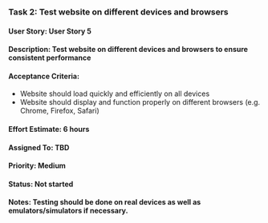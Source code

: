 ### Task 2: Test website on different devices and browsers
#### User Story: User Story 5
#### Description: Test website on different devices and browsers to ensure consistent performance
#### Acceptance Criteria:
- Website should load quickly and efficiently on all devices
- Website should display and function properly on different browsers (e.g. Chrome, Firefox, Safari)
#### Effort Estimate: 6 hours
#### Assigned To: TBD
#### Priority: Medium
#### Status: Not started
#### Notes: Testing should be done on real devices as well as emulators/simulators if necessary.
